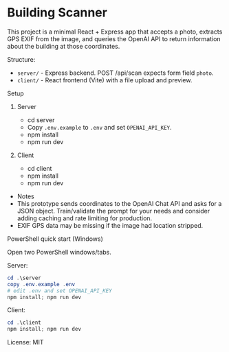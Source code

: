 # Building Scanner

This project is a minimal React + Express app that accepts a photo, extracts GPS EXIF from the image, and queries the OpenAI API to return information about the building at those coordinates.

Structure:
- `server/` - Express backend. POST /api/scan expects form field `photo`.
- `client/` - React frontend (Vite) with a file upload and preview.

Setup
1. Server
   - cd server
   - Copy `.env.example` to `.env` and set `OPENAI_API_KEY`.
   - npm install
   - npm run dev

2. Client
   - cd client
   - npm install
   - npm run dev

- Notes
- This prototype sends coordinates to the OpenAI Chat API and asks for a JSON object. Train/validate the prompt for your needs and consider adding caching and rate limiting for production.
- EXIF GPS data may be missing if the image had location stripped.

PowerShell quick start (Windows)

Open two PowerShell windows/tabs.

Server:
```powershell
cd .\server
copy .env.example .env
# edit .env and set OPENAI_API_KEY
npm install; npm run dev
```

Client:
```powershell
cd .\client
npm install; npm run dev
```

License: MIT

